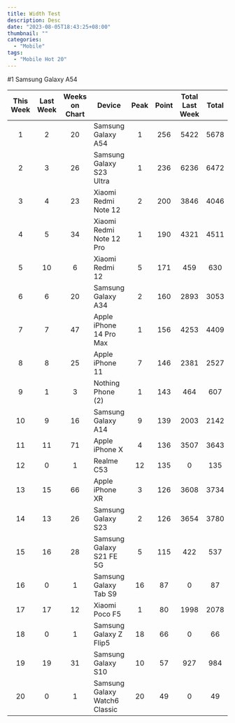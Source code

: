 ```yaml
---
title: Width Test
description: Desc
date: "2023-08-05T18:43:25+08:00"
thumbnail: ""
categories:
  - "Mobile"
tags:
  - "Mobile Hot 20"
---
```

#1 Samsung Galaxy A54
<!--more-->

|This Week|Last Week|Weeks on Chart|Device|Peak|Point|Total Last Week|Total|
|:----:|:----:|:----:|----|:----:|:----:|:----:|:----:|
|1|2|20|Samsung Galaxy A54|1|256|5422|5678|
|2|3|26|Samsung Galaxy S23 Ultra|1|236|6236|6472|
|3|4|23|Xiaomi Redmi Note 12|2|200|3846|4046|
|4|5|34|Xiaomi Redmi Note 12 Pro|1|190|4321|4511|
|5|10|6|Xiaomi Redmi 12|5|171|459|630|
|6|6|20|Samsung Galaxy A34|2|160|2893|3053|
|7|7|47|Apple iPhone 14 Pro Max|1|156|4253|4409|
|8|8|25|Apple iPhone 11|7|146|2381|2527|
|9|1|3|Nothing Phone (2)|1|143|464|607|
|10|9|16|Samsung Galaxy A14|9|139|2003|2142|
|11|11|71|Apple iPhone X|4|136|3507|3643|
|12|0|1|Realme C53|12|135|0|135|
|13|15|66|Apple iPhone XR|3|126|3608|3734|
|14|13|26|Samsung Galaxy S23|2|126|3654|3780|
|15|16|28|Samsung Galaxy S21 FE 5G|5|115|422|537|
|16|0|1|Samsung Galaxy Tab S9|16|87|0|87|
|17|17|12|Xiaomi Poco F5|1|80|1998|2078|
|18|0|1|Samsung Galaxy Z Flip5|18|66|0|66|
|19|19|31|Samsung Galaxy S10|10|57|927|984|
|20|0|1|Samsung Galaxy Watch6 Classic|20|49|0|49|
